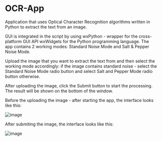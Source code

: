 # OCR-App
Application that uses Optical Character Recognition algorithms written in Python to extract the text from an image.

GUI is integrated in the script by using wxPython - wrapper for the cross-platform GUI API wxWidgets for the Python programming language. The app contains 2 working modes: Standard Noise Mode and Salt & Pepper Noise Mode. 

Upload the image that you want to extract the text from and then select the working mode accordingly: if the image contains standard noise - select the Standard Noise Mode radio button and select Salt and Pepper Mode radio button otherwise.

After uploading the image, click the Submit button to start the processing. The result will be shown on the bottom of the window.

Before the uploading the image - after starting the app, the interface looks like this:

![image](https://user-images.githubusercontent.com/15221488/41818178-74b36d96-77a9-11e8-9df3-bfd75367a319.png)

After submiting the image, the interface looks like this:

![image](https://user-images.githubusercontent.com/15221488/41818182-96074422-77a9-11e8-8937-5fb4ef7d4c0d.png)
